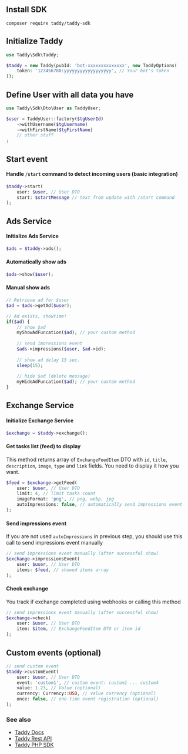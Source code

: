 ## Install SDK
```shell
composer require taddy/taddy-sdk
```

## Initialize Taddy
```php
use Taddy\Sdk\Taddy;

$taddy = new Taddy(pubId: 'bot-xxxxxxxxxxxxxx', new TaddyOptions(
    token: '123456780:yyyyyyyyyyyyyyyyyy', // Your bot's token
));
```

## Define User with all data you have
```php
use Taddy\Sdk\Dto\User as TaddyUser;

$user = TaddyUser::factory($tgUserId)
    ->withUsername($tgUsername)
    ->withFirstName($tgFirstName)
    // other stuff
;
```

## Start event
#### Handle `/start` command to detect incoming users (basic integration)
```php
$taddy->start(
    user: $user, // User DTO
    start: $startMessage // text from update with /start command
);
```

## Ads Service
#### Initialize Ads Service
```php
$ads = $taddy->ads();
```

#### Automatically show ads
```php
$ads->show($user);
```

#### Manual show ads
```php
// Retrieve ad for $user
$ad = $ads->getAd($user);

// Ad exists, showtime!
if($ad) {
    // show $ad
    myShowAdFuncation($ad); // your custom method
    
    // send imoressions event
    $ads->impressions($user, $ad->id);
    
    // show ad delay 15 sec.
    sleep(15); 
    
    // hide $ad (delete message)
    myHideAdFuncation($ad); // your custom method
}
```

## Exchange Service
#### Initialize Exchange Service
```php
$exchange = $taddy->exchange();
```
#### Get tasks list (feed) to display
This method returns array of `ExchangeFeedItem` DTO with `id`, `title`, `description`, `image`, `type` and `link` fields.
You need to display it how you want.
```php
$feed = $exchange->getFeed(
    user: $user, // User DTO
    limit: 4, // limit tasks count
    imageFormat: 'png', // png, webp, jpg
    autoImpressions: false, // automatically send impressions event    
);
```
#### Send impressions event
If you are not used `autoImpressions` in previous step, you should use this call to send impressions event manually
```php
// send impressions event manually (after successful show)
$exchange->impressionsEvent(
    user: $user, // User DTO
    items: $feed, // showed items array    
);
```

#### Check exchange
You track if exchange completed using webhooks or calling this method
```php
// send impressions event manually (after successful show)
$exchange->check(
    user: $user, // User DTO
    item: $item, // ExchangeFeedItem DTO or item id   
);
```

## Custom events (optional)
```php
// send custom event
$taddy->customEvent(
    user: $user, // User DTO
    event: 'custom1', // custom event: custom1 ... custom4 
    value: 1.23, // Value (optional)
    currency: Currency::USD, // value currency (optional)
    once: false, // one-time event registration (optional)
);
```

### See also
- [Taddy Docs](https://taddy.gitbook.io/docs)
- [Taddy Rest API](https://taddy.gitbook.io/docs/api)
- [Taddy PHP SDK](https://taddy.gitbook.io/docs/sdk/php)